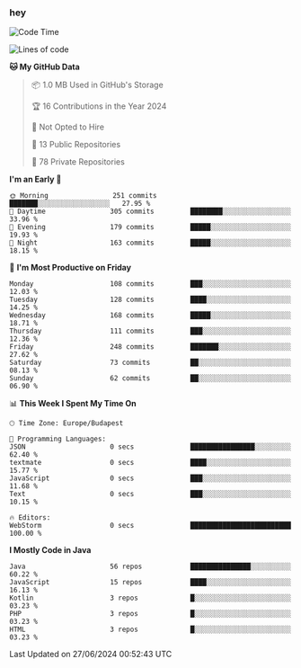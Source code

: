 ### hey

<!--START_SECTION:waka-->
![Code Time](http://img.shields.io/badge/Code%20Time-981%20hrs%2055%20mins-blue)

![Lines of code](https://img.shields.io/badge/From%20Hello%20World%20I%27ve%20Written-1.0%20million%20lines%20of%20code-blue)

**🐱 My GitHub Data** 

> 📦 1.0 MB Used in GitHub's Storage 
 > 
> 🏆 16 Contributions in the Year 2024
 > 
> 🚫 Not Opted to Hire
 > 
> 📜 13 Public Repositories 
 > 
> 🔑 78 Private Repositories 
 > 
**I'm an Early 🐤** 

```text
🌞 Morning                251 commits         ███████░░░░░░░░░░░░░░░░░░   27.95 % 
🌆 Daytime                305 commits         ████████░░░░░░░░░░░░░░░░░   33.96 % 
🌃 Evening                179 commits         █████░░░░░░░░░░░░░░░░░░░░   19.93 % 
🌙 Night                  163 commits         █████░░░░░░░░░░░░░░░░░░░░   18.15 % 
```
📅 **I'm Most Productive on Friday** 

```text
Monday                   108 commits         ███░░░░░░░░░░░░░░░░░░░░░░   12.03 % 
Tuesday                  128 commits         ████░░░░░░░░░░░░░░░░░░░░░   14.25 % 
Wednesday                168 commits         █████░░░░░░░░░░░░░░░░░░░░   18.71 % 
Thursday                 111 commits         ███░░░░░░░░░░░░░░░░░░░░░░   12.36 % 
Friday                   248 commits         ███████░░░░░░░░░░░░░░░░░░   27.62 % 
Saturday                 73 commits          ██░░░░░░░░░░░░░░░░░░░░░░░   08.13 % 
Sunday                   62 commits          ██░░░░░░░░░░░░░░░░░░░░░░░   06.90 % 
```


📊 **This Week I Spent My Time On** 

```text
🕑︎ Time Zone: Europe/Budapest

💬 Programming Languages: 
JSON                     0 secs              ████████████████░░░░░░░░░   62.40 % 
textmate                 0 secs              ████░░░░░░░░░░░░░░░░░░░░░   15.77 % 
JavaScript               0 secs              ███░░░░░░░░░░░░░░░░░░░░░░   11.68 % 
Text                     0 secs              ███░░░░░░░░░░░░░░░░░░░░░░   10.15 % 

🔥 Editors: 
WebStorm                 0 secs              █████████████████████████   100.00 % 
```

**I Mostly Code in Java** 

```text
Java                     56 repos            ███████████████░░░░░░░░░░   60.22 % 
JavaScript               15 repos            ████░░░░░░░░░░░░░░░░░░░░░   16.13 % 
Kotlin                   3 repos             █░░░░░░░░░░░░░░░░░░░░░░░░   03.23 % 
PHP                      3 repos             █░░░░░░░░░░░░░░░░░░░░░░░░   03.23 % 
HTML                     3 repos             █░░░░░░░░░░░░░░░░░░░░░░░░   03.23 % 
```




 Last Updated on 27/06/2024 00:52:43 UTC
<!--END_SECTION:waka-->
